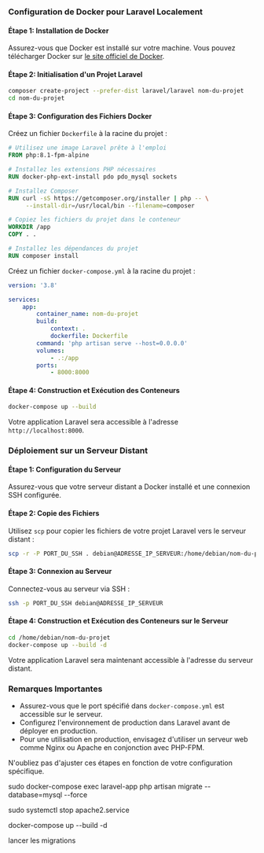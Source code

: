 ### Configuration de Docker pour Laravel Localement

#### Étape 1: Installation de Docker

Assurez-vous que Docker est installé sur votre machine. Vous pouvez télécharger Docker sur [le site officiel de Docker](https://www.docker.com/get-started).

#### Étape 2: Initialisation d'un Projet Laravel

```bash
composer create-project --prefer-dist laravel/laravel nom-du-projet
cd nom-du-projet
```

#### Étape 3: Configuration des Fichiers Docker

Créez un fichier `Dockerfile` à la racine du projet :

```dockerfile
# Utilisez une image Laravel prête à l'emploi
FROM php:8.1-fpm-alpine

# Installez les extensions PHP nécessaires
RUN docker-php-ext-install pdo pdo_mysql sockets

# Installez Composer
RUN curl -sS https://getcomposer.org/installer | php -- \
     --install-dir=/usr/local/bin --filename=composer

# Copiez les fichiers du projet dans le conteneur
WORKDIR /app
COPY . .

# Installez les dépendances du projet
RUN composer install
```

Créez un fichier `docker-compose.yml` à la racine du projet :

```yaml
version: '3.8'

services:
    app:
        container_name: nom-du-projet
        build:
            context: .
            dockerfile: Dockerfile
        command: 'php artisan serve --host=0.0.0.0'
        volumes:
            - .:/app
        ports:
            - 8000:8000
```

#### Étape 4: Construction et Exécution des Conteneurs

```bash
docker-compose up --build
```

Votre application Laravel sera accessible à l'adresse `http://localhost:8000`.

### Déploiement sur un Serveur Distant

#### Étape 1: Configuration du Serveur

Assurez-vous que votre serveur distant a Docker installé et une connexion SSH configurée.

#### Étape 2: Copie des Fichiers

Utilisez `scp` pour copier les fichiers de votre projet Laravel vers le serveur distant :

```bash
scp -r -P PORT_DU_SSH . debian@ADRESSE_IP_SERVEUR:/home/debian/nom-du-projet
```

#### Étape 3: Connexion au Serveur

Connectez-vous au serveur via SSH :

```bash
ssh -p PORT_DU_SSH debian@ADRESSE_IP_SERVEUR
```

#### Étape 4: Construction et Exécution des Conteneurs sur le Serveur

```bash
cd /home/debian/nom-du-projet
docker-compose up --build -d
```

Votre application Laravel sera maintenant accessible à l'adresse du serveur distant.

### Remarques Importantes

- Assurez-vous que le port spécifié dans `docker-compose.yml` est accessible sur le serveur.
- Configurez l'environnement de production dans Laravel avant de déployer en production.
- Pour une utilisation en production, envisagez d'utiliser un serveur web comme Nginx ou Apache en conjonction avec PHP-FPM.

N'oubliez pas d'ajuster ces étapes en fonction de votre configuration spécifique.

sudo docker-compose exec laravel-app php artisan migrate --database=mysql --force

sudo systemctl stop apache2.service

docker-compose up --build -d

lancer les migrations

